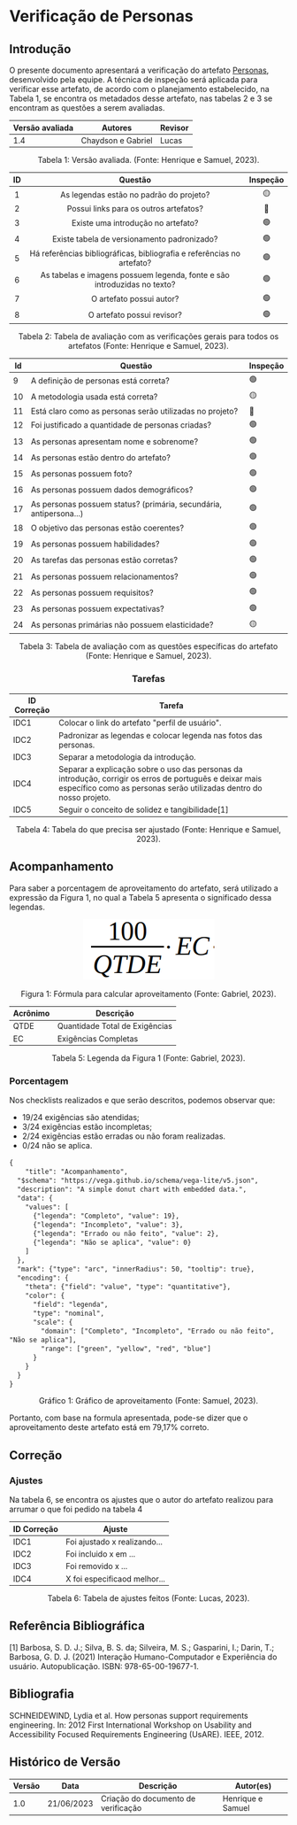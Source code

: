 # Verificação de Personas

## Introdução

O presente documento apresentará a verificação do artefato [Personas](../../elicitacao/personas.md), desenvolvido pela equipe. A técnica de inspeção será aplicada para verificar esse artefato, de acordo com o planejamento estabelecido, na Tabela 1, se encontra os metadados desse artefato, nas tabelas 2 e 3 se encontram as questões a serem avaliadas.

<center>

| Versão avaliada | Autores            | Revisor |
| ---------------- | ------------------ | ------- |
| 1.4              | Chaydson e Gabriel | Lucas   |

</center>

<div style="text-align: center">
<p> Tabela 1: Versão avaliada. (Fonte: Henrique e Samuel, 2023). </p>
</div>

| ID |                                   Questão                                   | Inspeção |
| :-: | :--------------------------------------------------------------------------: | :--------: |
| 1 |                  As legendas estão no padrão do projeto?                  |     🟡     |
| 2 |                    Possui links para os outros artefatos?                    |     🔴     |
| 3 |                     Existe uma introdução no artefato?                     |     🟢     |
| 4 |                 Existe tabela de versionamento padronizado?                 |     🟢     |
| 5 | Há referências bibliográficas, bibliografia e referências no artefato? |     🟢     |
| 6 |  As tabelas e imagens possuem legenda, fonte e são introduzidas no texto?  |     🟢     |
| 7 |                           O artefato possui autor?                           |     🟢     |
| 8 |                          O artefato possui revisor?                          |     🟢     |

<div style="text-align: center">
<p> Tabela 2: Tabela de avaliação com as verificações gerais para todos os artefatos (Fonte: Henrique e Samuel, 2023). </p>
</div>

| Id | Questão                                                             | Inspeção |
| -- | -------------------------------------------------------------------- | ---------- |
| 9  | A definição de personas está correta?                             | 🟢         |
| 10 | A metodologia usada está correta?                                   | 🟡         |
| 11 | Está claro como as personas serão utilizadas no projeto?           | 🔴         |
| 12 | Foi justificado a quantidade de personas criadas?                    | 🟢         |
| 13 | As personas apresentam nome e sobrenome?                             | 🟢         |
| 14 | As personas estão dentro do artefato?                              | 🟢         |
| 15 | As personas possuem foto?                                            | 🟢         |
| 16 | As personas possuem dados demográficos?                             | 🟢         |
| 17 | As personas possuem status? (primária, secundária, antipersona...) | 🟢         |
| 18 | O objetivo das personas estão coerentes?                            | 🟢         |
| 19 | As personas possuem habilidades?                                     | 🟢         |
| 20 | As tarefas das personas estão corretas?                             | 🟢         |
| 21 | As personas possuem relacionamentos?                                 | 🟢         |
| 22 | As personas possuem requisitos?                                      | 🟢         |
| 23 | As personas possuem expectativas?                                    | 🟢         |
| 24 | As personas primárias não possuem elasticidade?                    | 🟡         |

<div style="text-align: center">
<p> Tabela 3: Tabela de avaliação com as questões específicas do artefato (Fonte: Henrique e Samuel, 2023). </p>
</div>

<center>

### Tarefas

| ID Correção | Tarefa                                                                                                                                                                                 |
| ------------- | -------------------------------------------------------------------------------------------------------------------------------------------------------------------------------------- |
| IDC1          | Colocar o link do artefato "perfil de usuário".                                                                                                                                       |
| IDC2          | Padronizar as legendas e colocar legenda nas fotos das personas.                                                                                                                       |
| IDC3          | Separar a metodologia da introdução.                                                                                                                                                 |
| IDC4          | Separar a explicação sobre o uso das personas da introdução, corrigir os erros de português e deixar mais específico como as personas serão utilizadas dentro do nosso projeto. |
| IDC5          | Seguir o conceito de solidez e tangibilidade[1]                                                                                                                                       |

<div style="text-align: center">
<p> Tabela 4: Tabela do que precisa ser ajustado (Fonte: Henrique e Samuel, 2023). </p>
</div>

</center>

## Acompanhamento

Para saber a porcentagem de aproveitamento do artefato, será utilizado a expressão da Figura 1, no qual a Tabela 5 apresenta o significado dessa legendas.

<div style="text-align: center">
<img src="../../../images/formulaCalculoAproveitamento.png"  alt="legenda da fórmula da figura 1"/>

<p> Figura 1: Fórmula para calcular aproveitamento (Fonte: Gabriel, 2023). </p>
</div>

<center>

| Acrônimo | Descrição                     |
| --------- | ------------------------------- |
| QTDE      | Quantidade Total de Exigências |
| EC        | Exigências Completas           |

<div style="text-align: center">
<p> Tabela 5: Legenda da Figura 1 (Fonte: Gabriel, 2023). </p>
</div>

</center>

### Porcentagem

Nos checklists realizados e que serão descritos, podemos observar que:

- 19/24 exigências são atendidas;
- 3/24 exigências estão incompletas;
- 2/24 exigências estão erradas ou não foram realizadas.
- 0/24 não se aplica.

```vegalite
{
    "title": "Acompanhamento",
  "$schema": "https://vega.github.io/schema/vega-lite/v5.json",
  "description": "A simple donut chart with embedded data.",
  "data": {
    "values": [
      {"legenda": "Completo", "value": 19},
      {"legenda": "Incompleto", "value": 3},
      {"legenda": "Errado ou não feito", "value": 2},
      {"legenda": "Não se aplica", "value": 0}
    ]
  },
  "mark": {"type": "arc", "innerRadius": 50, "tooltip": true},
  "encoding": {
    "theta": {"field": "value", "type": "quantitative"},
    "color": {
      "field": "legenda",
      "type": "nominal",
      "scale": {
        "domain": ["Completo", "Incompleto", "Errado ou não feito", "Não se aplica"],
        "range": ["green", "yellow", "red", "blue"]
      }
    }
  }
}
```

<div style="text-align: center">
<p> Gráfico 1: Gráfico de aproveitamento (Fonte: Samuel, 2023). </p>
</div>

Portanto, com base na formula apresentada, pode-se dizer que o aproveitamento deste artefato está em 79,17% correto.

## Correção

### Ajustes

Na tabela 6, se encontra os ajustes que o autor do artefato realizou para arrumar o que foi pedido na tabela 4

<center>

| ID Correção | Ajuste                       |
| ------------- | ---------------------------- |
| IDC1          | Foi ajustado x realizando... |
| IDC2          | Foi incluido x em ...        |
| IDC3          | Foi removido x ...           |
| IDC4          | X foi especificaod melhor... |

<div style="text-align: center">
<p> Tabela 6: Tabela de ajustes feitos (Fonte: Lucas, 2023). </p>
</div>

</center>

## Referência Bibliográfica

[1] Barbosa, S. D. J.; Silva, B. S. da; Silveira, M. S.; Gasparini, I.; Darin, T.; Barbosa, G. D. J. (2021) Interação Humano-Computador e Experiência do usuário. Autopublicação. ISBN: 978-65-00-19677-1.

## Bibliografia

SCHNEIDEWIND, Lydia et al. How personas support requirements engineering. In: 2012 First International Workshop on Usability and Accessibility Focused Requirements Engineering (UsARE). IEEE, 2012.

## Histórico de Versão

| Versão | Data       | Descrição                             | Autor(es)         |
| ------- | ---------- | --------------------------------------- | ----------------- |
| 1.0     | 21/06/2023 | Criação do documento de verificação | Henrique e Samuel |

